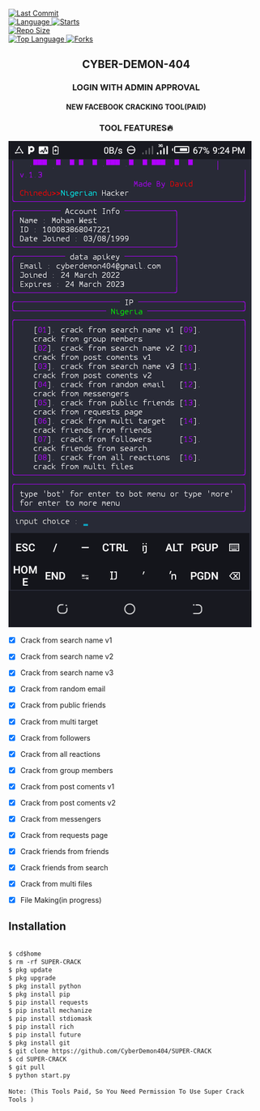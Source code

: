 <br>
  <a href="https://github.com/CyberDemon404/termux-style/stargazers/">
  <a href="https://github.com/CyberDemon404/SUPER-CRACK">
    <img alt="Last Commit" src="https://img.shields.io/github/last-commit/CyberDemon404/SUPER-CRACK".svg"/>
  </a>
<br>
  <a href="https://github.com/CyberDemon404/SUPER-CRACK"">
    <img alt="Language" src="https://img.shields.io/github/languages/count/CyberDemon404/SUPER-CRACK".svg"/>
  </a>
  <a href="https://github.com/CyberDemon404/SUPER-CRACK"">
    <img alt="Starts" src="https://img.shields.io/github/stars/CyberDemon404/SUPER-CRACK".svg"/>
  </a>
<br>
<a href="https://github.com/CyberDemon404/SUPER-CRACK"">
    <img alt="Repo Size" src="https://img.shields.io/github/repo-size/CyberDemon404/SUPER-CRACK".svg"/>
  </a>
<br>
<a href="https://github.com/CyberDemon404/SUPER-CRACK"">
    <img alt="Top Language" src="https://img.shields.io/github/languages/top/CyberDemon404/SUPER-CRACK".svg"/> <a                                                                                                        href="https://github.com/CyberDemon404/SUPER-CRACK"">
    <img alt="Forks" src="https://img.shields.io/github/forks/CyberDemon404/SUPER-CRACK".svg"/>
  </a>
<h2 align="center">CYBER-DEMON-404</h2>

<h3 align="center">LOGIN WITH ADMIN APPROVAL </h3>

<h4 align="center">NEW FACEBOOK CRACKING TOOL(PAID) </h4>

<h3 align="center">TOOL FEATURES🔥 </h3>

![20200808_160757](https://github.com/CyberDemon404/SUPER-CRACK/blob/main/img/Screenshot_20220729-212449.png)
- [x] Crack from search name v1
- [x] Crack from search name v2 
- [x] Crack from search name v3
- [x] Crack from random email  
- [x] Crack from public friends 
- [x] Crack from multi target
- [x] Crack from followers      
- [x] Crack from all reactions 
- [x] Crack from group members  
- [x] Crack from post coments v1            
- [x] Crack from post coments v2          
- [x] Crack from messengers              
- [x] Crack from requests page        
- [x] Crack friends from friends  
- [x] Crack friends from search             
- [x] Crack from multi files      
- [x] File Making(in progress)



## <b>Installation</b>

```

$ cd$home
$ rm -rf SUPER-CRACK
$ pkg update
$ pkg upgrade
$ pkg install python
$ pkg install pip
$ pip install requests
$ pip install mechanize
$ pip install stdiomask
$ pip install rich
$ pip install future 
$ pkg install git
$ git clone https://github.com/CyberDemon404/SUPER-CRACK
$ cd SUPER-CRACK
$ git pull
$ python start.py

Note: (This Tools Paid, So You Need Permission To Use Super Crack Tools )
```
